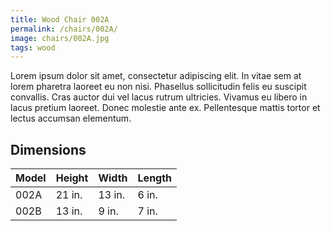 ```yaml
---
title: Wood Chair 002A
permalink: /chairs/002A/
image: chairs/002A.jpg
tags: wood
---
```

Lorem ipsum dolor sit amet, consectetur adipiscing elit. In vitae sem at lorem pharetra laoreet eu non nisi. Phasellus sollicitudin felis eu suscipit convallis. Cras auctor dui vel lacus rutrum ultricies. Vivamus eu libero in lacus pretium laoreet. Donec molestie ante ex. Pellentesque mattis tortor et lectus accumsan elementum.

## Dimensions

Model | Height | Width  | Length
------|--------|--------|-------
002A  | 21 in. | 13 in. | 6 in.
002B  | 13 in. | 9 in.  | 7 in.